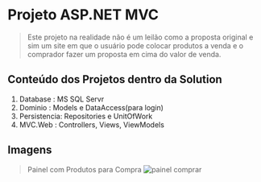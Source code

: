 # Projeto ASP.NET MVC
> Este projeto na realidade não é um leilão como a proposta original e sim um site em que o usuário pode colocar produtos a venda e o comprador fazer um proposta em cima do valor de venda.

## Conteúdo dos Projetos dentro da Solution
1. Database : MS SQL Servr
2. Dominio : Models e DataAccess(para login)
3. Persistencia: Repositories e UnitOfWork
4. MVC.Web : Controllers, Views, ViewModels

## Imagens

> Painel com Produtos para Compra
![painel comprar](https://s28.postimg.org/bl4z095a5/painel_produtos_comprar.png)